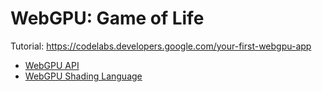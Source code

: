 WebGPU: Game of Life
==

Tutorial: https://codelabs.developers.google.com/your-first-webgpu-app

- [WebGPU API](https://developer.mozilla.org/docs/Web/API/WebGPU_API)
- [WebGPU Shading Language](https://www.w3.org/TR/WGSL/)

